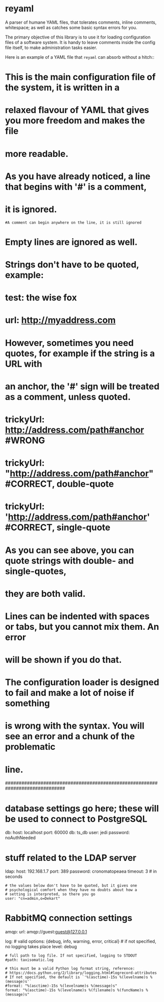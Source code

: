 reyaml
======

A parser of humane YAML files, that tolerates comments, inline comments, whitespace; as well as catches some basic syntax errors for you.

The primary objective of this library is to use it for loading configuration files of a software system. It is handy to leave comments inside the config file itself, to make administration tasks easier.


Here is an example of a YAML file that `reyaml` can absorb without a hitch::

 # This is the main configuration file of the system, it is written in a
 # relaxed flavour of YAML that gives you more freedom and makes the file
 # more readable.

 # As you have already noticed, a line that begins with '#' is a comment,
 # it is ignored.

 	#A comment can begin anywhere on the line, it is still ignored

 # Empty lines are ignored as well.

 # Strings don't have to be quoted, example:
 #	test: the wise fox
 #	url: http://myaddress.com

 # However, sometimes you need quotes, for example if the string is a URL with 
 # an anchor, the '#' sign will be treated as a comment, unless quoted.
 #			trickyUrl: http://address.com/path#anchor  #WRONG
 #			trickyUrl: "http://address.com/path#anchor"  #CORRECT, double-quote
 #			trickyUrl: 'http://address.com/path#anchor'  #CORRECT, single-quote

 # As you can see above, you can quote strings with double- and single-quotes,
 # they are both valid.

 # Lines can be indented with spaces or tabs, but you cannot mix them. An error
 # will be shown if you do that.

 # The configuration loader is designed to fail and make a lot of noise if something
 # is wrong with the syntax. You will see an error and a chunk of the problematic
 # line.
 ##############################################################################



 # database settings go here; these will be used to connect to PostgreSQL
 db:
	host: localhost
	port: 60000
	db: ts_db
	user: jedi
	password: noAuthNeeded

 # stuff related to the LDAP server
 ldap:
	host: 192.168.1.7
	port: 389
	password: cronomatopeaea
	timeout: 3 # in seconds

	# the values below don't have to be quoted, but it gives one
	# psychological comfort when they have no doubts about how a
	# setting is interpreted, so there you go
	user: "cn=admin,o=Dekart"


 # RabbitMQ connection settings
 amqp:
	url: amqp://guest:guest@127.0.0.1



 log:
	# valid options: {debug, info, warning, error, critical}
	# if not specified, no logging takes place
	level: debug

	# full path to log file. If not specified, logging to STDOUT
	#path: taxisomatic.log 

	# this must be a valid Python log format string, reference:
	# https://docs.python.org/2/library/logging.html#logrecord-attributes 
	# If not specified, the default is `'%(asctime)-15s %(levelname)s %(message)s'`
	#format: "%(asctime)-15s %(levelname)s %(message)s"
	format: "%(asctime)-15s %(levelname)s %(filename)s %(funcName)s %(message)s"
